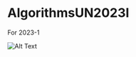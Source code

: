 # AlgorithmsUN2023I
For 2023-1

![Alt Text](https://media1.giphy.com/media/VbnUQpnihPSIgIXuZv/giphy.gif?cid=ecf05e47lwudjr7aqxqvmazkgxr6bixp547n353gh2k2j2zp&rid=giphy.gif)
